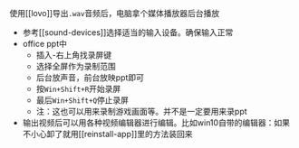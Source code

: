 使用[[lovo]]导出`.wav`音频后，电脑拿个媒体播放器后台播放
- 参考[[sound-devices]]选择适当的输入设备。确保输入正常
- office ppt中
  - 插入-右上角找录屏键
  - 选择全屏作为录制范围
  - 后台放声音，前台放映ppt即可
  - 按`Win+Shift+R`开始录屏
  - 最后`Win+Shift+Q`停止录屏
  - 注：这也可以用来录制游戏画面等。并不是一定要用来录ppt
- 输出视频后可以用各种视频编辑器进行编辑。比如win10自带的编辑器：如果不小心卸了就用[[reinstall-app]]里的方法装回来